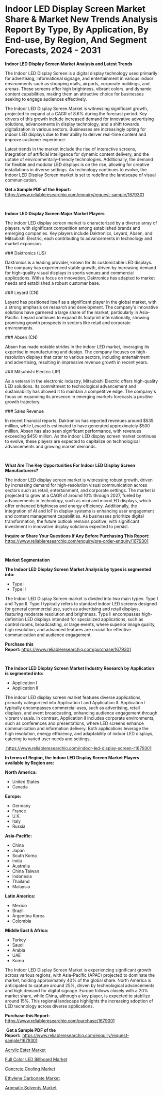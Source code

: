 <p><h1>Indoor LED Display Screen Market Share & Market New Trends Analysis Report By Type, By Application, By End-use, By Region, And Segment Forecasts, 2024 - 2031</h1></p><p><strong>Indoor LED Display Screen Market Analysis and Latest Trends</strong></p>
<p><p>The Indoor LED Display Screen is a digital display technology used primarily for advertising, informational signage, and entertainment in various indoor environments such as shopping malls, airports, corporate buildings, and arenas. These screens offer high brightness, vibrant colors, and dynamic content capabilities, making them an attractive choice for businesses seeking to engage audiences effectively.</p><p>The Indoor LED Display Screen Market is witnessing significant growth, projected to expand at a CAGR of 8.6% during the forecast period. Key drivers of this growth include increased demand for innovative advertising solutions, advancements in display technology, and a shift towards digitalization in various sectors. Businesses are increasingly opting for indoor LED displays due to their ability to deliver real-time content and improve customer experience.</p><p>Latest trends in the market include the rise of interactive screens, integration of artificial intelligence for dynamic content delivery, and the uptake of environmentally-friendly technologies. Additionally, the demand for flexible and modular LED displays is on the rise, allowing for creative installations in diverse settings. As technology continues to evolve, the Indoor LED Display Screen market is set to redefine the landscape of visual communication.</p></p>
<p><strong>Get a Sample PDF of the Report:&nbsp;</strong> <a href="https://www.reliableresearchiq.com/enquiry/request-sample/1679301?utm_campaign=1136&utm_medium=2&utm_source=Github&utm_content=ia&utm_term=03102024&utm_id=indoor-led-display-screen">https://www.reliableresearchiq.com/enquiry/request-sample/1679301</a></p>
<p>&nbsp;</p>
<p><strong>Indoor LED Display Screen Major Market Players</strong></p>
<p><p>The indoor LED display screen market is characterized by a diverse array of players, with significant competition among established brands and emerging companies. Key players include Daktronics, Leyard, Absen, and Mitsubishi Electric, each contributing to advancements in technology and market expansion.</p><p>### Daktronics (US)</p><p>Daktronics is a leading provider, known for its customizable LED displays. The company has experienced stable growth, driven by increasing demand for high-quality visual displays in sports venues and commercial applications. With a focus on innovation, Daktronics has adapted to market needs and established a robust customer base.</p><p>### Leyard (CN)</p><p>Leyard has positioned itself as a significant player in the global market, with a strong emphasis on research and development. The company's innovative solutions have garnered a large share of the market, particularly in Asia-Pacific. Leyard continues to expand its footprint internationally, showing promising growth prospects in sectors like retail and corporate environments.</p><p>### Absen (CN)</p><p>Absen has made notable strides in the indoor LED market, leveraging its expertise in manufacturing and design. The company focuses on high-resolution displays that cater to various sectors, including entertainment and advertising, resulting in impressive revenue growth in recent years.</p><p>### Mitsubishi Electric (JP)</p><p>As a veteran in the electronic industry, Mitsubishi Electric offers high-quality LED solutions. Its commitment to technological advancement and sustainability has allowed it to maintain a competitive edge. The company's focus on expanding its presence in emerging markets forecasts a positive growth trajectory.</p><p>### Sales Revenue</p><p>In recent financial reports, Daktronics has reported revenues around $535 million, while Leyard is estimated to have generated approximately $500 million. Absen has also seen significant performance, with revenues exceeding $450 million. As the indoor LED display screen market continues to evolve, these players are expected to capitalize on technological advancements and growing market demands.</p></p>
<p>&nbsp;</p>
<p><strong>What Are The Key Opportunities For Indoor LED Display Screen Manufacturers?</strong></p>
<p><p>The indoor LED display screen market is witnessing robust growth, driven by increasing demand for high-resolution visual communication across sectors such as retail, entertainment, and corporate settings. The market is projected to grow at a CAGR of around 10% through 2027, fueled by advancements in technology, such as mini and microLED displays, which offer enhanced brightness and energy efficiency. Additionally, the integration of AI and IoT in display systems is enhancing user engagement and content management capabilities. As businesses prioritize digital transformation, the future outlook remains positive, with significant investment in innovative display solutions expected to persist.</p></p>
<p><strong>Inquire or Share Your Questions If Any Before Purchasing This Report:</strong> <a href="https://www.reliableresearchiq.com/enquiry/pre-order-enquiry/1679301?utm_campaign=1136&utm_medium=2&utm_source=Github&utm_content=ia&utm_term=03102024&utm_id=indoor-led-display-screen">https://www.reliableresearchiq.com/enquiry/pre-order-enquiry/1679301</a></p>
<p>&nbsp;</p>
<p><strong>Market Segmentation</strong></p>
<p><strong>The Indoor LED Display Screen Market Analysis by types is segmented into:</strong></p>
<p><ul><li>Type I</li><li>Type II</li></ul></p>
<p><p>The Indoor LED Display Screen market is divided into two main types: Type I and Type II. Type I typically refers to standard indoor LED screens designed for general commercial use, such as advertising and retail displays, featuring moderate resolution and brightness. Type II encompasses high-definition LED displays intended for specialized applications, such as control rooms, broadcasting, or large events, where superior image quality, high resolution, and advanced features are crucial for effective communication and audience engagement.</p></p>
<p><strong>Purchase this Report:&nbsp;</strong><a href="https://www.reliableresearchiq.com/purchase/1679301?utm_campaign=1136&utm_medium=2&utm_source=Github&utm_content=ia&utm_term=03102024&utm_id=indoor-led-display-screen">https://www.reliableresearchiq.com/purchase/1679301</a></p>
<p>&nbsp;</p>
<p><strong>The Indoor LED Display Screen Market Industry Research by Application is segmented into:</strong></p>
<p><ul><li>Application I</li><li>Application II</li></ul></p>
<p><p>The indoor LED display screen market features diverse applications, primarily categorized into Application I and Application II. Application I typically encompasses commercial uses, such as advertising, retail displays, and event broadcasting, enhancing audience engagement through vibrant visuals. In contrast, Application II includes corporate environments, such as conferences and presentations, where LED screens enhance communication and information delivery. Both applications leverage the high resolution, energy efficiency, and adaptability of indoor LED displays, catering to varied user needs and settings.</p></p>
<p><a href="https://www.reliableresearchiq.com/indoor-led-display-screen-r1679301?utm_campaign=1136&utm_medium=2&utm_source=Github&utm_content=ia&utm_term=03102024&utm_id=indoor-led-display-screen">&nbsp;https://www.reliableresearchiq.com/indoor-led-display-screen-r1679301</a></p>
<p><strong>In terms of Region, the Indoor LED Display Screen Market Players available by Region are:</strong></p>
<p>
    <p> <strong> North America: </strong>
        <ul>
            <li>United States</li>
            <li>Canada</li>
        </ul>
        </p> 
    <p> <strong> Europe: </strong>
        <ul>
            <li>Germany</li>
            <li>France</li>
            <li>U.K.</li>
            <li>Italy</li>
            <li>Russia</li>
        </ul>
        </p> 
    <p> <strong> Asia-Pacific: </strong>
        <ul>
            <li>China</li>
            <li>Japan</li>
            <li>South Korea</li>
            <li>India</li>
            <li>Australia</li>
            <li>China Taiwan</li>
            <li>Indonesia</li>
            <li>Thailand</li>
            <li>Malaysia</li>
        </ul>
        </p> 
    <p> <strong> Latin America: </strong>
        <ul>
            <li>Mexico</li>
            <li>Brazil</li>
            <li>Argentina Korea</li>
            <li>Colombia</li>
        </ul>
        </p> 
    <p> <strong> Middle East & Africa: </strong>
        <ul>
            <li>Turkey</li>
            <li>Saudi</li>
            <li>Arabia</li>
            <li>UAE</li>
            <li>Korea</li>
        </ul>
    </p>
    </p>
<p><p>The Indoor LED Display Screen Market is experiencing significant growth across various regions, with Asia-Pacific (APAC) projected to dominate the market, holding approximately 40% of the global share. North America is anticipated to capture around 25%, driven by technological advancements and high demand for digital signage. Europe follows closely with a 20% market share, while China, although a key player, is expected to stabilize around 15%. This regional landscape highlights the increasing adoption of LED technology across diverse applications.</p></p>
<p><strong>Purchase this Report: </strong><a href="https://www.reliableresearchiq.com/purchase/1679301?utm_campaign=1136&utm_medium=2&utm_source=Github&utm_content=ia&utm_term=03102024&utm_id=indoor-led-display-screen">https://www.reliableresearchiq.com/purchase/1679301</a></p>
<p>&nbsp;<strong>Get a Sample PDF of the Report:&nbsp;&nbsp;</strong><a href="https://www.reliableresearchiq.com/enquiry/request-sample/1679301?utm_campaign=1136&utm_medium=2&utm_source=Github&utm_content=ia&utm_term=03102024&utm_id=indoor-led-display-screen">https://www.reliableresearchiq.com/enquiry/request-sample/1679301</a></p>
<p><strong></strong></p>
<p><p><a href="https://www.linkedin.com/pulse/mapping-acrylic-ester-market-trends-challenges-breakthroughs-5scme?utm_campaign=1136&utm_medium=2&utm_source=Github&utm_content=ia&utm_term=03102024&utm_id=indoor-led-display-screen">Acrylic Ester Market</a></p><p><a href="https://github.com/AnamariaDemiri475/Market-Research-Report-List-1/blob/main/full-color-led-billboard-market.md?utm_campaign=1136&utm_medium=2&utm_source=Github&utm_content=ia&utm_term=03102024&utm_id=indoor-led-display-screen">Full Color LED Billboard Market</a></p><p><a href="https://www.linkedin.com/pulse/concrete-cooling-market-research-report-forecast-growth-prospects-2gmte?utm_campaign=1136&utm_medium=2&utm_source=Github&utm_content=ia&utm_term=03102024&utm_id=indoor-led-display-screen">Concrete Cooling Market</a></p><p><a href="https://www.linkedin.com/pulse/global-ethylene-carbonate-market-size-expected-reach-cagr-xyboe?utm_campaign=1136&utm_medium=2&utm_source=Github&utm_content=ia&utm_term=03102024&utm_id=indoor-led-display-screen">Ethylene Carbonate Market</a></p><p><a href="https://www.linkedin.com/pulse/insights-aromatic-solvents-industry-market-financial-bomve?utm_campaign=1136&utm_medium=2&utm_source=Github&utm_content=ia&utm_term=03102024&utm_id=indoor-led-display-screen">Aromatic Solvents Market</a></p></p>